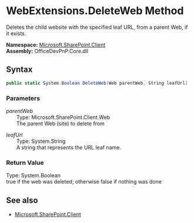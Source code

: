 # WebExtensions.DeleteWeb Method  
Deletes the child website with the specified leaf URL, from a parent Web, if it exists.  

**Namespace:** [Microsoft.SharePoint.Client](Microsoft.SharePoint.Client.md)  
**Assembly:** OfficeDevPnP.Core.dll  
## Syntax
```C#
public static System.Boolean DeleteWeb(Web parentWeb, String leafUrl)
```
### Parameters
*parentWeb*  
&emsp;&emsp;Type: Microsoft.SharePoint.Client.Web  
&emsp;&emsp;The parent Web (site) to delete from  
  
*leafUrl*  
&emsp;&emsp;Type: System.String  
&emsp;&emsp;A string that represents the URL leaf name.  
  
### Return Value
Type: System.Boolean  
true if the web was deleted; otherwise false if nothing was done

## See also
- [Microsoft.SharePoint.Client](Microsoft.SharePoint.Client.md)
